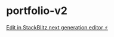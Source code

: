 # portfolio-v2

[Edit in StackBlitz next generation editor ⚡️](https://stackblitz.com/~/github.com/alihussain575/portfolio-v2)